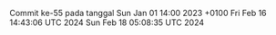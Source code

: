 Commit ke-55 pada tanggal Sun Jan 01 14:00 2023 +0100
Fri Feb 16 14:43:06 UTC 2024
Sun Feb 18 05:08:35 UTC 2024
